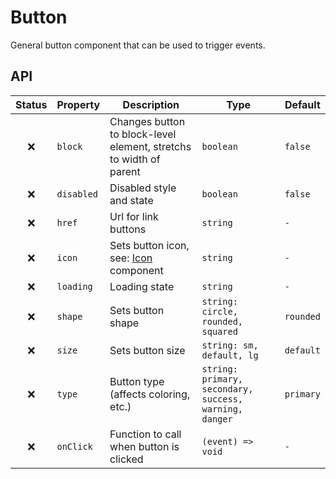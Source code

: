 # Button

General button component that can be used to trigger events.

## API

| Status | Property   | Description                                                            | Type                                                   | Default   |
| :----: | ---------- | ---------------------------------------------------------------------- | ------------------------------------------------------ | --------- |
|   ❌   | `block`    | Changes button to block-level element, stretchs to width of parent     | `boolean`                                              | `false`   |
|   ❌   | `disabled` | Disabled style and state                                               | `boolean`                                              | `false`   |
|   ❌   | `href`     | Url for link buttons                                                   | `string`                                               | `-`       |
|   ❌   | `icon`     | Sets button icon, see: [Icon](src/components/icon/README.md) component | `string`                                               | `-`       |
|   ❌   | `loading`  | Loading state                                                          | `string`                                               | `-`       |
|   ❌   | `shape`    | Sets button shape                                                      | `string: circle, rounded, squared`                     | `rounded` |
|   ❌   | `size`     | Sets button size                                                       | `string: sm, default, lg`                              | `default` |
|   ❌   | `type`     | Button type (affects coloring, etc.)                                   | `string: primary, secondary, success, warning, danger` | `primary` |
|   ❌   | `onClick`  | Function to call when button is clicked                                | `(event) => void`                                      | `-`       |
